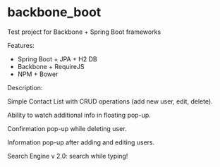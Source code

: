 # backbone_boot
Test project for Backbone + Spring Boot frameworks 

Features:

* Spring Boot + JPA + H2 DB
* Backbone + RequireJS
* NPM + Bower

Description:

Simple Contact List with CRUD operations (add new user, edit, delete).

Ability to watch additional info in floating pop-up.

Confirmation pop-up while deleting user.

Information pop-up after adding and editing users.

Search Engine v 2.0: search while typing!
